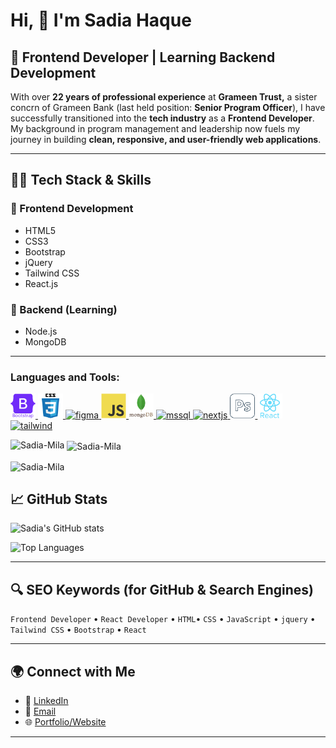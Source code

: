 # Hi, 👋 I'm Sadia Haque

## 🌟 Frontend Developer | Learning Backend Development    

With over **22 years of professional experience** at **Grameen Trust,** a sister concrn of Grameen Bank (last held position: **Senior Program Officer**), I have successfully transitioned into the **tech industry** as a **Frontend Developer**. My background in program management and leadership now fuels my journey in building **clean, responsive, and user-friendly web applications**.  

---

## 🧑‍💻 Tech Stack & Skills  

### 🔹 Frontend Development  
- HTML5  
- CSS3  
- Bootstrap  
- jQuery  
- Tailwind CSS  
- React.js  

### 🔹 Backend (Learning) 
- Node.js   
- MongoDB   

---
<h3 align="left">Languages and Tools:</h3>
<p align="left gap-x-14 py-6"> <a href="https://getbootstrap.com" target="_blank" rel="noreferrer"> <img src="https://raw.githubusercontent.com/devicons/devicon/master/icons/bootstrap/bootstrap-plain-wordmark.svg" alt="bootstrap" width="40" height="40"/> </a> <a href="https://www.w3schools.com/css/" target="_blank" rel="noreferrer"> <img src="https://raw.githubusercontent.com/devicons/devicon/master/icons/css3/css3-original-wordmark.svg" alt="css3" width="40" height="40"/> </a> <a href="https://www.figma.com/" target="_blank" rel="noreferrer"> <img src="https://www.vectorlogo.zone/logos/figma/figma-icon.svg" alt="figma" width="40" height="40"/> </a>  <a href="https://developer.mozilla.org/en-US/docs/Web/JavaScript" target="_blank" rel="noreferrer"> <img src="https://raw.githubusercontent.com/devicons/devicon/master/icons/javascript/javascript-original.svg" alt="javascript" width="40" height="40"/> </a> <a href="https://www.mongodb.com/" target="_blank" rel="noreferrer"> <img src="https://raw.githubusercontent.com/devicons/devicon/master/icons/mongodb/mongodb-original-wordmark.svg" alt="mongodb" width="40" height="40"/> </a> <a href="https://www.microsoft.com/en-us/sql-server" target="_blank" rel="noreferrer"> <img src="https://www.svgrepo.com/show/303229/microsoft-sql-server-logo.svg" alt="mssql" width="40" height="40" background="bg-white"/> </a> <a href="https://nextjs.org/" target="_blank" rel="noreferrer"> <img src="https://cdn.worldvectorlogo.com/logos/nextjs-2.svg" alt="nextjs" width="40" height="40"/> </a> <a href="https://www.photoshop.com/en" target="_blank" rel="noreferrer"> <img src="https://raw.githubusercontent.com/devicons/devicon/master/icons/photoshop/photoshop-line.svg" alt="photoshop" width="40" height="40"/> </a>  <a href="https://reactjs.org/" target="_blank" rel="noreferrer"> <img src="https://raw.githubusercontent.com/devicons/devicon/master/icons/react/react-original-wordmark.svg" alt="react" width="40" height="40"/> </a> <a href="https://tailwindcss.com/" target="_blank" rel="noreferrer"> <img src="https://www.vectorlogo.zone/logos/tailwindcss/tailwindcss-icon.svg" alt="tailwind" width="40" height="40"/> </a> </p>

<p><img align="left" src="https://github-readme-stats.vercel.app/api/top-langs?username=Sadia-Mila&show_icons=true&locale=en&layout=compact" alt="Sadia-Mila" /></p>

<p>&nbsp;<img align="center" src="https://github-readme-stats.vercel.app/api?username=Sadia-Mila&show_icons=true&locale=en" alt="Sadia-Mila" /></p>

<p><img align="center" src="https://github-readme-streak-stats.herokuapp.com/?user=Sadia-Mila &" alt="Sadia-Mila" /></p>

## 📈 GitHub Stats  

![Sadia's GitHub stats](https://github-readme-stats.vercel.app/api?username=Sadia-Mila&show_icons=true&theme=tokyonight)  

![Top Languages](https://github-readme-stats.vercel.app/api/top-langs/?username=Sadia-Mila&layout=compact&theme=tokyonight)  

---

## 🔍 SEO Keywords (for GitHub & Search Engines)
`Frontend Developer` • `React Developer` • `HTML`• `CSS` • `JavaScript` • `jquery` • `Tailwind CSS` • `Bootstrap` • `React`

---

## 🌍 Connect with Me  
- 💼 [LinkedIn](https://www.linkedin.com/)  
- 📧 [Email](mailto:sadiahaque2017@gmail.com)  
- 🌐 [Portfolio/Website](https://your-portfolio-link.com)  

---


